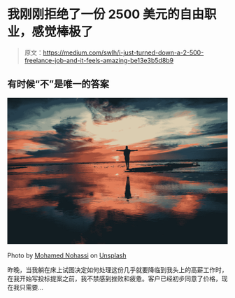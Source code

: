 # 我刚刚拒绝了一份 2500 美元的自由职业，感觉棒极了

> 原文：<https://medium.com/swlh/i-just-turned-down-a-2-500-freelance-job-and-it-feels-amazing-be13e3b5d8b9>

## 有时候“不”是唯一的答案

![](img/6a2ad9cdcbf281f9b3e36c6074a0f438.png)

Photo by [Mohamed Nohassi](https://unsplash.com/@coopery?utm_source=medium&utm_medium=referral) on [Unsplash](https://unsplash.com?utm_source=medium&utm_medium=referral)

昨晚，当我躺在床上试图决定如何处理这份几乎就要降临到我头上的高薪工作时，在我开始写投标提案之前，我不禁感到挫败和疲惫。客户已经初步同意了价格，现在我只需要…